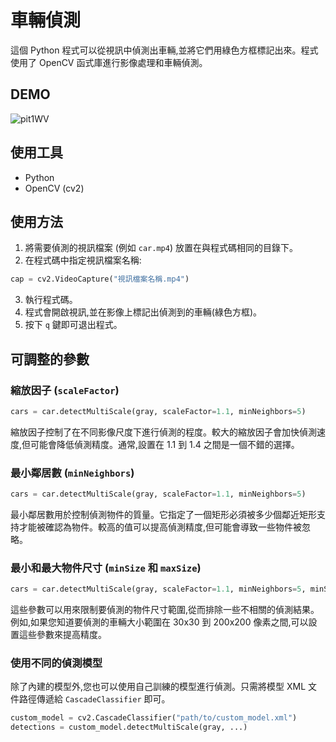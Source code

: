 # 車輛偵測

這個 Python 程式可以從視訊中偵測出車輛,並將它們用綠色方框標記出來。程式使用了 OpenCV 函式庫進行影像處理和車輛偵測。

## DEMO

![pit1WV](https://i.makeagif.com/media/5-01-2024/pit1WV.gif)

## 使用工具

-   Python
-   OpenCV (cv2)

## 使用方法

1. 將需要偵測的視訊檔案 (例如 `car.mp4`) 放置在與程式碼相同的目錄下。
2. 在程式碼中指定視訊檔案名稱:

```python
cap = cv2.VideoCapture("視訊檔案名稱.mp4")
```

3. 執行程式碼。
4. 程式會開啟視訊,並在影像上標記出偵測到的車輛(綠色方框)。
5. 按下 `q` 鍵即可退出程式。

## 可調整的參數

### 縮放因子 (`scaleFactor`)

```python
cars = car.detectMultiScale(gray, scaleFactor=1.1, minNeighbors=5)
```

縮放因子控制了在不同影像尺度下進行偵測的程度。較大的縮放因子會加快偵測速度,但可能會降低偵測精度。通常,設置在 1.1 到 1.4 之間是一個不錯的選擇。

### 最小鄰居數 (`minNeighbors`)

```python
cars = car.detectMultiScale(gray, scaleFactor=1.1, minNeighbors=5)
```

最小鄰居數用於控制偵測物件的質量。它指定了一個矩形必須被多少個鄰近矩形支持才能被確認為物件。較高的值可以提高偵測精度,但可能會導致一些物件被忽略。

### 最小和最大物件尺寸 (`minSize` 和 `maxSize`)

```python
cars = car.detectMultiScale(gray, scaleFactor=1.1, minNeighbors=5, minSize=(30, 30), maxSize=(200, 200))
```

這些參數可以用來限制要偵測的物件尺寸範圍,從而排除一些不相關的偵測結果。例如,如果您知道要偵測的車輛大小範圍在 30x30 到 200x200 像素之間,可以設置這些參數來提高精度。

### 使用不同的偵測模型

除了內建的模型外,您也可以使用自己訓練的模型進行偵測。只需將模型 XML 文件路徑傳遞給 `CascadeClassifier` 即可。

```python
custom_model = cv2.CascadeClassifier("path/to/custom_model.xml")
detections = custom_model.detectMultiScale(gray, ...)
```
